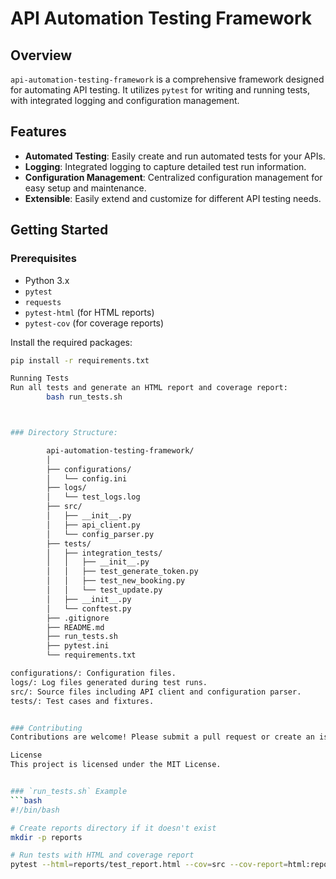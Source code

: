 # API Automation Testing Framework

## Overview
`api-automation-testing-framework` is a comprehensive framework designed for automating API testing. It utilizes `pytest` for writing and running tests, with integrated logging and configuration management.

## Features
- **Automated Testing**: Easily create and run automated tests for your APIs.
- **Logging**: Integrated logging to capture detailed test run information.
- **Configuration Management**: Centralized configuration management for easy setup and maintenance.
- **Extensible**: Easily extend and customize for different API testing needs.

## Getting Started

### Prerequisites
- Python 3.x
- `pytest`
- `requests`
- `pytest-html` (for HTML reports)
- `pytest-cov` (for coverage reports)

Install the required packages:
```bash
pip install -r requirements.txt

Running Tests
Run all tests and generate an HTML report and coverage report:
        bash run_tests.sh



### Directory Structure:

        api-automation-testing-framework/
        │
        ├── configurations/
        │   └── config.ini
        ├── logs/
        │   └── test_logs.log
        ├── src/
        │   ├── __init__.py
        │   ├── api_client.py
        │   └── config_parser.py
        ├── tests/
        │   ├── integration_tests/
        │   │   ├── __init__.py
        │   │   ├── test_generate_token.py
        │   │   ├── test_new_booking.py
        │   │   └── test_update.py
        │   ├── __init__.py
        │   └── conftest.py
        ├── .gitignore
        ├── README.md
        ├── run_tests.sh
        ├── pytest.ini
        └── requirements.txt

configurations/: Configuration files.
logs/: Log files generated during test runs.
src/: Source files including API client and configuration parser.
tests/: Test cases and fixtures.


### Contributing
Contributions are welcome! Please submit a pull request or create an issue for any changes or suggestions.

License
This project is licensed under the MIT License.


### `run_tests.sh` Example
```bash
#!/bin/bash

# Create reports directory if it doesn't exist
mkdir -p reports

# Run tests with HTML and coverage report
pytest --html=reports/test_report.html --cov=src --cov-report=html:reports/coverage_report
